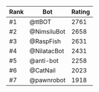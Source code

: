 Rank|Bot|Rating
---|---|---
#1|@ttBOT|2761
#2|@NimsiluBot|2658
#3|@RaspFish|2631
#4|@NilatacBot|2431
#5|@anti-bot|2258
#6|@CatNail|2023
#7|@pawnrobot|1918
